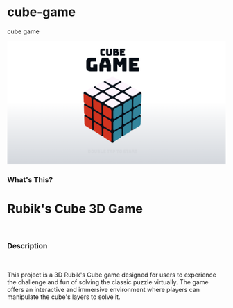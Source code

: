 # cube-game
 cube game

![](cube.png)

### What's This?

<h1><b>Rubik's Cube 3D Game</b></h1></br>
<h3>Description</h3></br>
<p>
This project is a 3D Rubik's Cube game designed for users to experience the challenge and fun of solving the classic puzzle virtually. The game offers an interactive and immersive environment where players can manipulate the cube's layers to solve it.
</p>